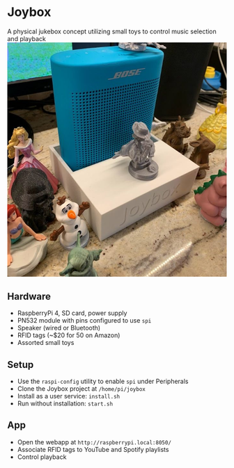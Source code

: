 # Joybox 
A physical jukebox concept utilizing small toys to control music selection and playback
![Joybox demo](/assets/joybox.jpg)

## Hardware
 - RaspberryPi 4, SD card, power supply
 - PN532 module with pins configured to use `spi`
 - Speaker (wired or Bluetooth)
 - RFID tags (~$20 for 50 on Amazon)
 - Assorted small toys

## Setup
 - Use the `raspi-config` utility to enable `spi` under Peripherals
 - Clone the Joybox project at `/home/pi/joybox`
 - Install as a user service: `install.sh`
 - Run without installation: `start.sh`

## App
 - Open the webapp at `http://raspberrypi.local:8050/` 
 - Associate RFID tags to YouTube and Spotify playlists
 - Control playback